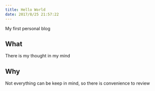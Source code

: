 ```yaml
---
title: Hello World
date: 2017/8/25 21:57:22 
---
```

My first personal blog 

## What

There is my thought in my mind

## Why

Not everything can be keep in mind, so there is convenience to review


